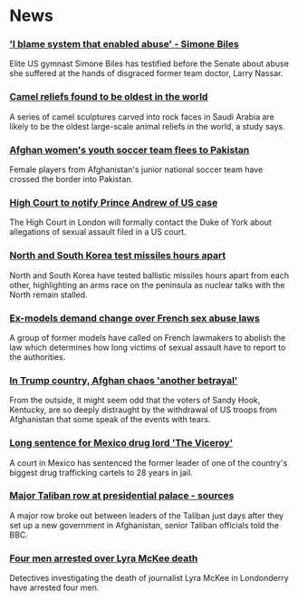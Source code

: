 # News
### ['I blame system that enabled abuse' - Simone Biles](https://www.bbc.com/news/world-us-canada-58573887)
Elite US gymnast Simone Biles has testified before the Senate about abuse she suffered at the hands of disgraced former team doctor, Larry Nassar. 
### [Camel reliefs found to be oldest in the world](https://www.bbc.com/news/world-middle-east-58570259)
A series of camel sculptures carved into rock faces in Saudi Arabia are likely to be the oldest large-scale animal reliefs in the world, a study says. 
### [Afghan women's youth soccer team flees to Pakistan](https://www.bbc.com/news/world-asia-58571183)
Female players from Afghanistan's junior national soccer team have crossed the border into Pakistan. 
### [High Court to notify Prince Andrew of US case](https://www.bbc.com/news/uk-58574350)
The High Court in London will formally contact the Duke of York about allegations of sexual assault filed in a US court.
### [North and South Korea test missiles hours apart](https://www.bbc.com/news/world-asia-58554326)
North and South Korea have tested ballistic missiles hours apart from each other, highlighting an arms race on the peninsula as nuclear talks with the North remain stalled. 
### [Ex-models demand change over French sex abuse laws](https://www.bbc.com/news/entertainment-arts-58562149)
A group of former models have called on French lawmakers to abolish the law which determines how long victims of sexual assault have to report to the authorities.
### [In Trump country, Afghan chaos 'another betrayal'](https://www.bbc.com/news/world-us-canada-58441173)
From the outside, it might seem odd that the voters of Sandy Hook, Kentucky, are so deeply distraught by the withdrawal of US troops from Afghanistan that some speak of the events with tears.
### [Long sentence for Mexico drug lord 'The Viceroy'](https://www.bbc.com/news/world-latin-america-58571313)
A court in Mexico has sentenced the former leader of one of the country's biggest drug trafficking cartels to 28 years in jail. 
### [Major Taliban row at presidential palace - sources](https://www.bbc.com/news/world-asia-58560923)
A major row broke out between leaders of the Taliban just days after they set up a new government in Afghanistan, senior Taliban officials told the BBC.
### [Four men arrested over Lyra McKee death](https://www.bbc.com/news/uk-northern-ireland-56907220)
Detectives investigating the death of journalist Lyra McKee in Londonderry have arrested four men.
